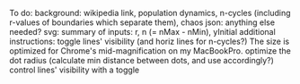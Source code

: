 To do:
background: wikipedia link, population dynamics, n-cycles (including
    r-values of boundaries which separate them), chaos
json: anything else needed?
svg:
summary of inputs: r, n (= nMax - nMin), yInitial
additional instructions:
    toggle lines' visibility (and horiz lines for n-cycles?)
    The size is optimized for Chrome's mid-magnification on my MacBookPro.
optimize the dot radius (calculate min distance between dots, and use accordingly?)
control lines' visibility with a toggle
